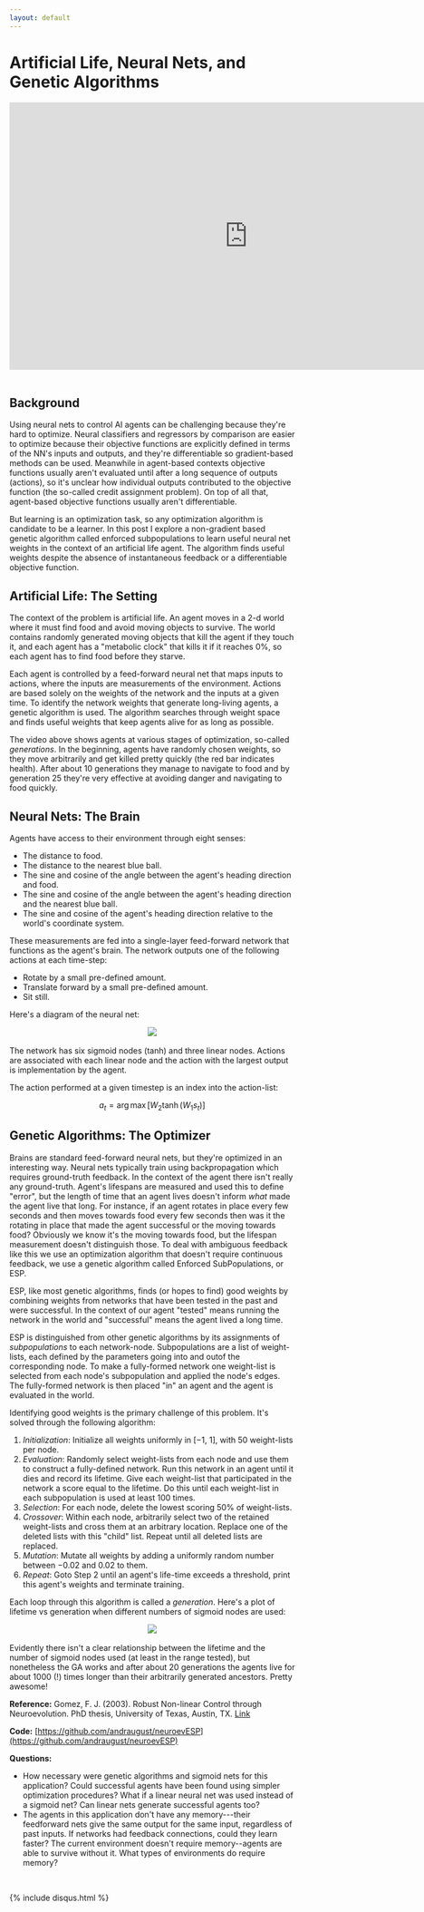 ```yaml
---
layout: default
---
```


# Artificial Life, Neural Nets, and Genetic Algorithms

<div class="video-responsive">
  <iframe width="840" height="472" src="https://www.youtube.com/embed/UW8y_R7PE_c?rel=0" frameborder="0" allowfullscreen></iframe>
</div>
<br />

## Background

Using neural nets to control AI agents can be challenging because they're hard to optimize. Neural classifiers and regressors by comparison are easier to optimize because their objective functions are explicitly defined in terms of the NN's inputs and outputs, and they're differentiable so gradient-based methods can be used.  Meanwhile in agent-based contexts objective functions usually aren't evaluated until after a long sequence of outputs (actions), so it's unclear how individual outputs contributed to the objective function (the so-called credit assignment problem). On top of all that, agent-based objective functions usually aren't differentiable.

But learning is an optimization task, so any optimization algorithm is candidate to be a learner.  In this post I explore a non-gradient based genetic algorithm called enforced subpopulations to learn useful neural net weights in the context of an artificial life agent. The algorithm finds useful weights despite the absence of instantaneous feedback or a differentiable objective function.

## Artificial Life: The Setting

The context of the problem is artificial life. An agent moves in a 2-d world where it must find food and avoid moving objects to survive.  The world contains randomly generated moving objects that kill the agent if they touch it, and each agent has a "metabolic clock" that kills it if it reaches 0%, so each agent has to find food before they starve.

Each agent is controlled by a feed-forward neural net that maps inputs to actions, where the inputs are measurements of the environment.  Actions are based solely on the weights of the network and the inputs at a given time.  To identify the network weights that generate long-living agents, a genetic algorithm is used.  The algorithm searches through weight space and finds useful weights that keep agents alive for as long as possible.

The video above shows agents at various stages of optimization, so-called _generations_.  In the beginning, agents  have randomly chosen weights, so they move arbitrarily and get killed pretty quickly (the red bar indicates health).  After about 10 generations they manage to navigate to food and by generation 25 they're very effective at avoiding danger and navigating to food quickly.

## Neural Nets: The Brain

Agents have access to their environment through eight senses:

* The distance to food.
* The distance to the nearest blue ball.
* The sine and cosine of the angle between the agent's heading direction and food.
* The sine and cosine of the angle between the agent's heading direction and the nearest blue ball.
* The sine and cosine of the agent's heading direction relative to the world's coordinate system.

These measurements are fed into a single-layer feed-forward network that functions as the agent's brain.  The network outputs one of the following actions at each time-step:

* Rotate by a small pre-defined amount.
* Translate forward by a small pre-defined amount.
* Sit still.

Here's a diagram of the neural net:

<center><img src="neuroev/network.png"></center>
<br />
The network has six sigmoid nodes (tanh) and three linear nodes.  Actions are associated with each linear node and the action with the largest output is implementation by the agent.

The action performed at a given timestep is an index into the action-list:

$$a_t = \arg\max{[W_2\tanh{(W_1s_t)]}}$$

## Genetic Algorithms: The Optimizer
Brains are standard feed-forward neural nets, but they're optimized in an interesting way. Neural nets typically train using backpropagation which requires ground-truth feedback.  In the context of the agent there isn't really any ground-truth.  Agent's lifespans are measured and used this to define "error", but the length of time that an agent lives doesn't inform _what_ made the agent live that long.  For instance, if an agent rotates in place every few seconds and then moves towards food every few seconds then was it the rotating in place that made the agent successful or the moving towards food?  Obviously we know it's the moving towards food, but the lifespan measurement doesn't distinguish those.  To deal with ambiguous feedback like this we use an optimization algorithm that doesn't require continuous feedback, we use a genetic algorithm called Enforced SubPopulations, or ESP.

ESP, like most genetic algorithms, finds (or hopes to find) good weights by combining weights from networks that have been tested in the past and were successful.  In the context of our agent "tested" means running the network in the world and "successful" means the agent lived a long time.

ESP is distinguished from other genetic algorithms by its assignments of _subpopulations_ to each network-node.  Subpopulations are a list of weight-lists,  each defined by the parameters going into and outof the corresponding node.  To make a fully-formed network one weight-list is selected from each node's subpopulation and applied the node's edges.  The fully-formed network is then placed "in" an agent and the agent is evaluated in the world.

Identifying good weights is the primary challenge of this problem.  It's solved through the following algorithm:
1. _Initialization_: Initialize all weights uniformly in [−1, 1], with 50 weight-lists per node.
2. _Evaluation_: Randomly select weight-lists from each node and use them to construct a fully-defined network. Run this network in an agent until it dies and record its lifetime.  Give each weight-list that participated in the network a score equal
to the lifetime. Do this until each weight-list in each subpopulation is used at least 100 times.
3. _Selection_: For each node, delete the lowest scoring 50% of weight-lists.
4. _Crossover_: Within each node, arbitrarily select two of the retained weight-lists and cross them at an arbitrary location.  Replace one of the deleted lists with this "child" list. Repeat until all deleted lists are replaced.
5. _Mutation_: Mutate all weights by adding a uniformly random number between −0.02 and 0.02 to them.
6. _Repeat_: Goto Step 2 until an agent's life-time exceeds a threshold, print this agent's weights and terminate training.

Each loop through this algorithm is called a _generation_.  Here's a plot of lifetime vs generation when different numbers of sigmoid nodes are used:

<center><img src="neuroev/lifetime_plot.png"></center>
<br />
Evidently there isn't a clear relationship between the lifetime and the number of sigmoid nodes used (at least in the range tested), but nonetheless the GA works and after about 20 generations the agents live for about 1000 (!) times longer than their arbitrarily generated ancestors.  Pretty awesome!

__Reference:__ Gomez, F. J. (2003). Robust Non-linear Control through Neuroevolution. PhD thesis, University of Texas, Austin, TX. [Link](http://www.cs.utexas.edu/users/nn/downloads/papers/gomez.phdtr03.pdf)

__Code:__ [https://github.com/andraugust/neuroevESP](https://github.com/andraugust/neuroevESP)

__Questions:__
* How necessary were genetic algorithms and sigmoid nets for this application?  Could successful agents have been found using simpler optimization procedures?  What if a linear neural net was used instead of a sigmoid net?  Can linear nets generate successful agents too?
* The agents in this application don't have any memory---their feedforward nets give the same output for the same input, regardless of past inputs.  If networks had feedback connections, could they learn faster?  The current environment doesn't require memory--agents are able to survive without it.  What types of environments do require memory?
<br />

{% include disqus.html %}
